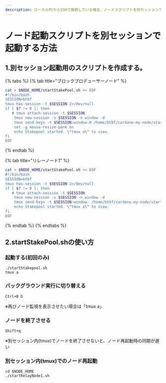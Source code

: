 ```yaml
---
description: ローカルPCからSSHで接続している場合、ノードスクリプトを別セッションで起動させることでノードセッションを終了させずにバックグラウンド実行できる
---
```


# ノード起動スクリプトを別セッションで起動する方法

## 1.別セッション起動用のスクリプトを作成する。  
  

{% tabs %}
{% tab title="ブロックプロデューサーノード" %}
```bash
cat > $NODE_HOME/startStakePool.sh << EOF 
#!/bin/bash
SESSION=btbf
tmux has-session -t $SESSION 2>/dev/null
if [ $? != 0 ]; then
   # tmux attach-session -t $SESSION
    tmux new-session -s $SESSION -n window -d
    tmux send-keys -t $SESSION:window.0 /home/btbf/cardano-my-node/startBlockProducingNode.sh Enter
    set -g mouse-resize-pane on
    echo Stakepool started. \"tmux a\" to view.
fi
EOF
```
{% endtab %}

{% tab title="リレーノード1" %}
```bash
cat > $NODE_HOME/startStakePool.sh << EOF 
#!/bin/bash
SESSION=btbf
tmux has-session -t $SESSION 2>/dev/null
if [ $? != 0 ]; then
   # tmux attach-session -t $SESSION
    tmux new-session -s $SESSION -n window -d
    tmux send-keys -t $SESSION:window. /home/btbf/cardano-my-node/startRelayNode1.sh Enter
    echo Stakepool started. \"tmux a\" to view.
fi
EOF
```
{% endtab %}
{% endtabs %}

## 2.startStakePool.shの使い方

### 起動する(初回のみ)

```text
./startStakepool.sh
tmux a
```

### バックグラウンド実行に切り替える

```text
Ctrl+B D
```
※再びノード監視を表示させたい場合は「tmux a」  



### ノードを終了させる
```text
Shift+q
```
※別セッション内(tmux)でノードを終了させないと、ノード再起動時の同期が遅い  

### 別セッション内(tmux)でのノード再起動
```text
cd $NODE_HOME
./startRelayNode1.sh
```
